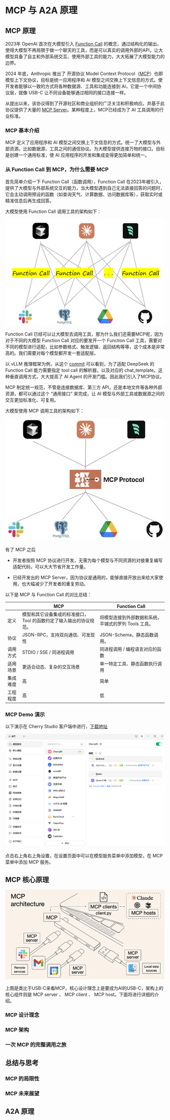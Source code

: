 <!--Copyright © ZOMI 适用于[License](https://github.com/Infrasys-AI/AIInfra)版权许可-->

# MCP 与 A2A 原理

## MCP 原理

2023年 OpenAI 首次在大模型引入 [Function Call](https://platform.openai.com/docs/guides/function-calling) 的概念，通过结构化的输出，使得大模型不再局限于做一个聊天的工具，而是可以真实的调用外部的API，让大模型具备了自主和外部系统交互、使用外部工具的能力，大大拓展了大模型能力的边界。

2024 年底，Anthropic 推出了 开源协议 Model Context Protocol（[MCP](https://modelcontextprotocol.io/introduction)）也即模型上下文协议，目标是统一应用程序和 AI 模型之间交换上下文信息的方式。使开发者能够以一致的方式将各种数据源、工具和功能连接到 AI，它是一个中间协议层，就像 USB-C 让不同设备能够通过相同的接口连接一样。

从提出以来，该协议得到了开源社区和商业组织的广泛关注和积极响应。并基于此协议提供了大量的 [MCP Server](https://github.com/modelcontextprotocol/servers)。某种程度上，MCP已经成为了 AI 工具调用的行业标准。


### MCP 基本介绍

MCP 定义了应用程序和 AI 模型之间交换上下文信息的方式。统一了大模型与外部资源。比如数据源、工具之间的通信协议。为大模型提供连接万物的接口。目标是创建一个通用标准，使 AI 应用程序的开发和集成变得更加简单和统一。

### 从 Function Call 到 MCP，为什么需要 MCP

首先简单介绍一下 Function Call（函数调用），Function Call 在2023年被引入，提供了大模型与外部系统交互的能力，当大模型遇到自己无法直接回答的问题时，它会主动调用预设的函数（如查询天气、计算数据、访问数据库等），获取实时或精准信息后再生成回答。


大模型使用 Function Call 调用工具的架构如下：

![](images/03MCPandA2A_01.png)

Function Call 已经可以让大模型去调用工具，那为什么我们还需要MCP呢，因为对于不同的大模型 Function Call 对应的要发开一个 Function Call 工具，需要对不同的模型进行适配，比如参数格式、触发逻辑、返回结构等等，这个成本是非常高的。我们需要对每个模型都开发一套适配层。

以 vLLM 推理框架为例，从这个 [commit](https://github.com/vllm-project/vllm/pull/18874) 可以看到，为了适配 DeepSeek 的 Function Call 能力需要指定 tool call 的解析器，以及对应的 chat_template。这种垂直调用方式，大大提高了 AI Agent 的开发门槛。因此我们引入了MCP协议。

MCP 制定统一规范，不管是连接数据库、第三方 API，还是本地文件等各种外部资源，都可以通过这个 “通用接口” 来完成，让 AI 模型与外部工具或数据源之间的交互更加标准化、可复用。

大模型使用 MCP 调用工具的架构如下：

![](images/03MCPandA2A_02.png)

有了 MCP 之后

- 开发者按照 MCP 协议进行开发，无需为每个模型与不同资源的对接重复编写适配代码，可以大大节省开发工作量。

- 已经开发出的 MCP Server，因为协议是通用的，能够直接开放出来给大家使用，也大幅减少了开发者的重复劳动。

以下是 MCP 与 Function Call 的对比总结：

||MCP|Function Call|
|--|---|-------------|
|定义|模型和其它设备集成的标准接口，Tool 的函数约定了输入输出的协议规范。|将模型连接到外部数据和系统，平铺式的罗列 Tools 工具。|
|协议|JSON-RPC，支持双向通信、可发现性|JSON-Schema，静态函数调用。|
|调用方式|STDIO / SSE / 同进程调用|同进程调用 / 编程语言对应的函数|
|适用场景|更适合动态、复杂的交互场景|单一特定工具、静态函数执行调用|
|集成难度|高|简单|
|工程程度|高|低|

### MCP Demo 演示

以下演示在 Cherry Studio 客户端中进行，[下载地址](https://www.cherry-ai.com/download)

![](images/03MCPandA2A_04.png)

点击右上角右上角设置，在设置页面中可以在模型服务菜单中添加模型，在 MCP 菜单中添加 MCP 服务。

## MCP 核心原理

![](images/03MCPandA2A_03.png)

上图是类比于USB-C来看MCP，核心设计理念上是要成为AI的USB-C，架构上的核心组件则是 MCP server 、 MCP client 、 MCP host。下面将进行详细的介绍。

### MCP 设计理念

### MCP 架构

### 一次 MCP 的完整调用之旅

## 总结与思考

### MCP 的局限性

### MCP 未来展望

## A2A 原理
